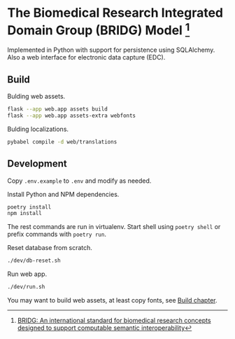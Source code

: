 # The Biomedical Research Integrated Domain Group (BRIDG) Model [^1]

Implemented in Python with support for persistence using SQLAlchemy.
Also a web interface for electronic data capture (EDC).

## Build

Bulding web assets.

```sh
flask --app web.app assets build
flask --app web.app assets-extra webfonts
```

Bulding localizations.

```sh
pybabel compile -d web/translations
```

## Development

Copy `.env.example` to `.env` and modify as needed.

Install Python and NPM dependencies.

```sh
poetry install
npm install
```

The rest commands are run in virtualenv.
Start shell using `poetry shell` or prefix commands with `poetry run`.

Reset database from scratch.

```sh
./dev/db-reset.sh
```

Run web app.

```sh
./dev/run.sh
```

You may want to build web assets, at least copy fonts, see [Build chapter](#build).

[^1]: [BRIDG: An international standard for biomedical research concepts designed to support computable semantic interoperability](https://bridgmodel.nci.nih.gov)
